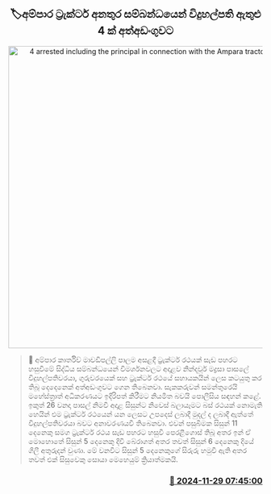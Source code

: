 <p align='center'><b><h2 align='center' title='4 arrested including the principal in connection with the Ampara tractor accident'>🏷අම්පාර ට්‍රැක්ටර් අනතුර සම්බන්ධයෙන් විදුහල්පති ඇතුළු 4 ක් අත්අඩංගුවට</h2></b></p>
<p align='center'><img src='https://helakuru.sgp1.cdn.digitaloceanspaces.com/esana/images/lib/arrest-new-tt.jpg' width='600' alt='4 arrested including the principal in connection with the Ampara tractor accident'></p>

>📝 අම්පාර කාර්තිව් මාවඩිපල්ලි පාලම අසළදී ට්‍රැක්ටර් රථයක් සැඩ පහරට හසුවීමේ සිද්ධිය සම්බන්ධයෙන් විමර්ශනවලට අදාළව නින්දවූර් මද්‍රසා පාසලේ විදුහල්පතිවරයා, ගුරුවරයෙක් සහ ට්‍රැක්ටර් රථයේ සහායකයින් ලෙස කටයුතු කර තිබූ දෙදෙනෙක් අත්අඩංගුවට ගෙන තිබෙනවා.
සැකකරුවන් සමන්තුරෙයි මහේස්ත්‍රාත් අධිකරණයට ඉදිරිපත් කිරීමට නියමිත බවයි පොලීසිය සඳහන් කළේ.
ඉකුත් 26 වනදා පාසල් නිමවී අදාළ සිසුන්ට නිවෙස් බලායෑමට බස් රථයක් නොමැති හෙයින් එම ට්‍රැක්ටර් රථයෙන් යන ලෙසට උපදෙස් ලබාදී මුදල් ද ලබාදී ඇත්තේ විදුහල්පතිවරයා බවට අනාවරණයවී තිබෙනවා.
එවන් පසුබිමක සිසුන් 11 දෙනෙකු සමග ට්‍රැක්ටර් රථය සැඩ පහරට හසුවී පෙරළීගොස් තිබූ අතර ඉන් ඒ මොහොතේ සිසුන් 5 දෙනෙකු දිවි බේරාගත් අතර තවත් සිසුන් 6 දෙනෙකු දියේ ගිලී අතුරුදන් වුණා.
මේ වනවිට සිසුන් 5 දෙනෙකුගේ සිරුරු හමුවී ඇති අතර තවත් එක් සිසුවෙකු සොයා මෙහෙයුම් ක්‍රියාත්මකයි.


<h3 align='right'><a href='https://www.helakuru.lk/esana/p/105557/'>📅 2024-11-29 07:45:00</a></h3>
